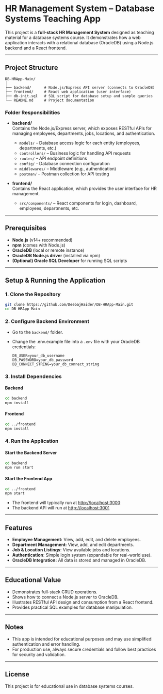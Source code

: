 # HR Management System – Database Systems Teaching App

This project is a **full-stack HR Management System** designed as teaching material for a database systems course. It demonstrates how a web application interacts with a relational database (OracleDB) using a Node.js backend and a React frontend.

---

## Project Structure

```
DB-HRApp-Main/
│
├── backend/      # Node.js/Express API server (connects to OracleDB)
├── frontend/     # React web application (user interface)
├── db-init.sql   # SQL script for database setup and sample queries
└── README.md     # Project documentation
```

### Folder Responsibilities

- **backend/**  
  Contains the Node.js/Express server, which exposes RESTful APIs for managing employees, departments, jobs, locations, and authentication.  
  - `models/` – Database access logic for each entity (employees, departments, etc.)
  - `controllers/` – Business logic for handling API requests
  - `routes/` – API endpoint definitions
  - `config/` – Database connection configuration
  - `middlewares/` – Middleware (e.g., authentication)
  - `postman/` – Postman collection for API testing

- **frontend/**  
  Contains the React application, which provides the user interface for HR management.  
  - `src/components/` – React components for login, dashboard, employees, departments, etc.



---

## Prerequisites

- **Node.js** (v14+ recommended)
- **npm** (comes with Node.js)
- **OracleDB** (local or remote instance)
- **OracleDB Node.js driver** (installed via npm)
- **(Optional) Oracle SQL Developer** for running SQL scripts

---

## Setup & Running the Application

### 1. Clone the Repository

```sh
git clone https://github.com/DeebajHaider/DB-HRApp-Main.git
cd DB-HRApp-Main
```

### 2. Configure Backend Environment

- Go to the `backend/` folder.
- Change the .env.example file into a `.env` file with your OracleDB credentials:

  ```
  DB_USER=your_db_username
  DB_PASSWORD=your_db_password
  DB_CONNECT_STRING=your_db_connect_string
  ```

### 3. Install Dependencies

#### Backend

```sh
cd backend
npm install
```

#### Frontend

```sh
cd ../frontend
npm install
```

### 4. Run the Application

#### Start the Backend Server

```sh
cd backend
npm run start
```

#### Start the Frontend App

```sh
cd ../frontend
npm start
```

- The frontend will typically run at [http://localhost:3000](http://localhost:3000)
- The backend API will run at [http://localhost:3001](http://localhost:3001)

---

## Features

- **Employee Management:** View, add, edit, and delete employees.
- **Department Management:** View, add, and edit departments.
- **Job & Location Listings:** View available jobs and locations.
- **Authentication:** Simple login system (expandable for real-world use).
- **OracleDB Integration:** All data is stored and managed in OracleDB.

---

## Educational Value

- Demonstrates full-stack CRUD operations.
- Shows how to connect a Node.js server to OracleDB.
- Illustrates RESTful API design and consumption from a React frontend.
- Provides practical SQL examples for database manipulation.

---

## Notes

- This app is intended for educational purposes and may use simplified authentication and error handling.
- For production use, always secure credentials and follow best practices for security and validation.

---

## License

This project is for educational use in database systems courses.